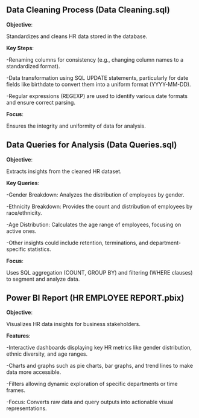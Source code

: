 ## Data Cleaning Process (Data Cleaning.sql)
**Objective**: 

Standardizes and cleans HR data stored in the database.

**Key Steps**:

-Renaming columns for consistency (e.g., changing column names to a standardized format).

-Data transformation using SQL UPDATE statements, particularly for date fields like birthdate to convert them into a uniform 
 format (YYYY-MM-DD).

-Regular expressions (REGEXP) are used to identify various date formats and ensure correct parsing.

**Focus**: 

Ensures the integrity and uniformity of data for analysis.

## Data Queries for Analysis (Data Queries.sql)
**Objective**: 

Extracts insights from the cleaned HR dataset.

**Key Queries**:

-Gender Breakdown: Analyzes the distribution of employees by gender.

-Ethnicity Breakdown: Provides the count and distribution of employees by race/ethnicity.

-Age Distribution: Calculates the age range of employees, focusing on active ones.

-Other insights could include retention, terminations, and department-specific statistics.

**Focus**:

Uses SQL aggregation (COUNT, GROUP BY) and filtering (WHERE clauses) to segment and analyze data.

## Power BI Report (HR EMPLOYEE REPORT.pbix)
**Objective**: 

Visualizes HR data insights for business stakeholders.

**Features**:

-Interactive dashboards displaying key HR metrics like gender distribution, ethnic diversity, and age ranges.

-Charts and graphs such as pie charts, bar graphs, and trend lines to make data more accessible.

-Filters allowing dynamic exploration of specific departments or time frames.

-Focus: Converts raw data and query outputs into actionable visual representations.
